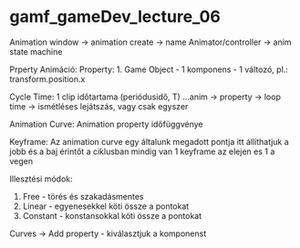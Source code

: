 # gamf_gameDev_lecture_06

Animation window -> animation create -> name
Animator/controller -> anim state machine

Prperty Animáció:
Property: 1. Game Object - 1 komponens - 1 változó, pl.: transform.position.x

Cycle Time: 1 clip időtartama (periódusidő, T)
...anim -> property -> loop time -> ismétléses lejátszás, vagy csak egyszer

Animation Curve: Animation property időfüggvénye

Keyframe: Az animation curve egy általunk megadott pontja
itt állíthatjuk a jobb és a baj érintőt
a ciklusban mindig van 1 keyframe az elejen es 1 a vegen

Illesztési módok:
1. Free - törés és szakadásmentes
2. Linear - egyenesekkel köti össze a pontokat
3. Constant - konstansokkal köti össze a pontokat

Curves -> Add property - kiválasztjuk a komponenst
